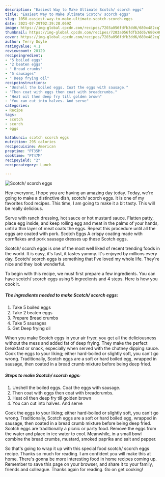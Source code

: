 ```yaml
---
description: "Easiest Way to Make Ultimate Scotch/ scorch eggs"
title: "Easiest Way to Make Ultimate Scotch/ scorch eggs"
slug: 1050-easiest-way-to-make-ultimate-scotch-scorch-eggs
date: 2021-07-29T02:39:28.069Z
image: https://img-global.cpcdn.com/recipes/7203a056fdfb3dd6/680x482cq70/scotch-scorch-eggs-recipe-main-photo.jpg
thumbnail: https://img-global.cpcdn.com/recipes/7203a056fdfb3dd6/680x482cq70/scotch-scorch-eggs-recipe-main-photo.jpg
cover: https://img-global.cpcdn.com/recipes/7203a056fdfb3dd6/680x482cq70/scotch-scorch-eggs-recipe-main-photo.jpg
author: Terry Doyle
ratingvalue: 4.1
reviewcount: 20129
recipeingredient:
- "5 boiled eggs"
- "2 beaten eggs"
- " Bread crumbs"
- "5 sausages"
- " Deep frying oil"
recipeinstructions:
- "Unshell the boiled eggs. Coat the eggs with sausage."
- "Then coat with eggs then coat with breadcrumbs."
- "Heat oil then deep fry till golden brown"
- "You can cut into halves. And serve"
categories:
- Recipe
tags:
- scotch
- scorch
- eggs

katakunci: scotch scorch eggs 
nutrition: 295 calories
recipecuisine: American
preptime: "PT35M"
cooktime: "PT47M"
recipeyield: "2"
recipecategory: Lunch

---
```



![Scotch/ scorch eggs](https://img-global.cpcdn.com/recipes/7203a056fdfb3dd6/680x482cq70/scotch-scorch-eggs-recipe-main-photo.jpg)

Hey everyone, I hope you are having an amazing day today. Today, we're going to make a distinctive dish, scotch/ scorch eggs. It is one of my favorites food recipes. This time, I am going to make it a bit tasty. This will be really delicious.

Serve with ranch dressing, hot sauce or hot mustard sauce. Flatten patty, place egg inside, and keep rolling egg and meat in the palms of your hands, until a thin layer of meat coats the eggs. Repeat this procedure until all the eggs are coated with pork. Scotch Eggs A crispy coating made with cornflakes and pork sausage dresses up these Scotch eggs.

Scotch/ scorch eggs is one of the most well liked of recent trending foods in the world. It is easy, it's fast, it tastes yummy. It's enjoyed by millions every day. Scotch/ scorch eggs is something that I've loved my whole life. They're nice and they look wonderful.


To begin with this recipe, we must first prepare a few ingredients. You can have scotch/ scorch eggs using 5 ingredients and 4 steps. Here is how you cook it.

<!--inarticleads1-->

##### The ingredients needed to make Scotch/ scorch eggs:

1. Take 5 boiled eggs
1. Take 2 beaten eggs
1. Prepare  Bread crumbs
1. Take 5 sausages
1. Get  Deep frying oil


When you make Scotch eggs in your air fryer, you get all the deliciousness without the mess and added fat of deep frying. They make the perfect breakfast or snack, especially when served with the chutney dipping sauce. Cook the eggs to your liking; either hard-boiled or slightly soft, you can&#39;t go wrong. Traditionally, Scotch eggs are a soft or hard boiled egg, wrapped in sausage, then coated in a bread crumb mixture before being deep fried. 

<!--inarticleads2-->

##### Steps to make Scotch/ scorch eggs:

1. Unshell the boiled eggs. Coat the eggs with sausage.
1. Then coat with eggs then coat with breadcrumbs.
1. Heat oil then deep fry till golden brown
1. You can cut into halves. And serve


Cook the eggs to your liking; either hard-boiled or slightly soft, you can&#39;t go wrong. Traditionally, Scotch eggs are a soft or hard boiled egg, wrapped in sausage, then coated in a bread crumb mixture before being deep fried. Scotch eggs are traditionally a picnic or party food. Remove the eggs from the water and place in ice water to cool. Meanwhile, in a small bowl combine the bread crumbs, mustard, smoked paprika and salt and pepper. 

So that's going to wrap it up with this special food scotch/ scorch eggs recipe. Thanks so much for reading. I am confident you will make this at home. There's gonna be more interesting food in home recipes coming up. Remember to save this page on your browser, and share it to your family, friends and colleague. Thanks again for reading. Go on get cooking!
